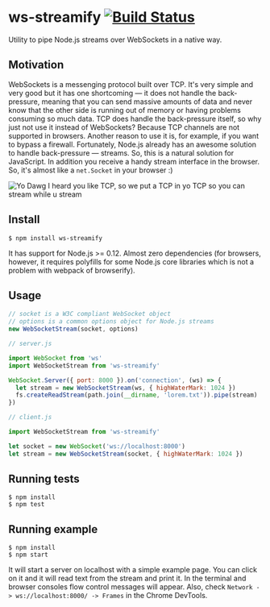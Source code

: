# ws-streamify [![Build Status](https://travis-ci.org/baygeldin/ws-streamify.svg?branch=master)](https://travis-ci.org/baygeldin/ws-streamify)


Utility to pipe Node.js streams over WebSockets in a native way.

## Motivation
WebSockets is a messenging protocol built over TCP. It's very simple and very good but it has one shortcoming — it does not handle the back-pressure, meaning that you can send massive amounts of data and never know that the other side is running out of memory or having problems consuming so much data. TCP does handle the back-pressure itself, so why just not use it instead of WebSockets? Because TCP channels are not supported in browsers. Another reason to use it is, for example, if you want to bypass a firewall. Fortunately, Node.js already has an awesome solution to handle back-pressure — streams. So, this is a natural solution for JavaScript. In addition you receive a handy stream interface in the browser. So, it's almost like a `net.Socket` in your browser :)

![Yo Dawg I heard you like TCP, so we put a TCP in yo TCP so you can stream while u stream](http://i.imgur.com/MYetOWa.jpg)

## Install
```
$ npm install ws-streamify
```
It has support for Node.js >= 0.12. Almost zero dependencies (for browsers, however, it requires polyfills for some Node.js core libraries which is not a problem with webpack of browserify).

## Usage
```javascript
// socket is a W3C compliant WebSocket object
// options is a common options object for Node.js streams
new WebSocketStream(socket, options)
```

```javascript
// server.js

import WebSocket from 'ws'
import WebSocketStream from 'ws-streamify'

WebSocket.Server({ port: 8000 }).on('connection', (ws) => {
  let stream = new WebSocketStream(ws, { highWaterMark: 1024 })
  fs.createReadStream(path.join(__dirname, 'lorem.txt')).pipe(stream)
})
```

```javascript
// client.js

import WebSocketStream from 'ws-streamify'

let socket = new WebSocket('ws://localhost:8000')
let stream = new WebSocketStream(socket, { highWaterMark: 1024 })
```

## Running tests
```
$ npm install
$ npm test
```

## Running example
```
$ npm install
$ npm start
```
It will start a server on localhost with a simple example page. You can click on it and it will read text from the stream and print it. In the terminal and browser consoles flow control messages will appear. Also, check `Network -> ws://localhost:8000/ -> Frames` in the Chrome DevTools.
